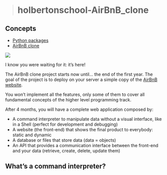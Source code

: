 > # holbertonschool-AirBnB_clone

## Concepts

- [Python packages](https://intranet.hbtn.io/concepts/66)
- [AirBnB clone](https://intranet.hbtn.io/concepts/74)

![](https://www.portugalist.com/wp-content/uploads/airbnb-logo-big28072403.jpg)

I know you were waiting for it: it’s here!

The AirBnB clone project starts now until… the end of the first year. The goal of the project is to deploy on your server a simple copy of the [AirBnB website](https://www.airbnb.com/).

You won’t implement all the features, only some of them to cover all fundamental concepts of the higher level programming track.

After 4 months, you will have a complete web application composed by:

- A command interpreter to manipulate data without a visual interface, like in a Shell (perfect for development and debugging)
- A website (the front-end) that shows the final product to everybody: static and dynamic
- A database or files that store data (data = objects)
- An API that provides a communication interface between the front-end and your data (retrieve, create, delete, update them)

## What’s a command interpreter?
